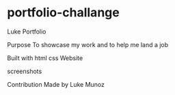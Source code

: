# portfolio-challange
 Luke Portfolio

Purpose
To showcase my work and to help me land a job

Built with
html
css
Website

screenshots


Contribution
Made by Luke Munoz
